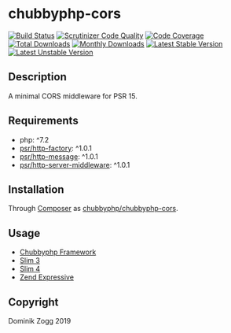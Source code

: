 # chubbyphp-cors

[![Build Status](https://api.travis-ci.org/chubbyphp/chubbyphp-cors.png?branch=master)](https://travis-ci.org/chubbyphp/chubbyphp-cors)
[![Scrutinizer Code Quality](https://scrutinizer-ci.com/g/chubbyphp/chubbyphp-cors/badges/quality-score.png?b=master)](https://scrutinizer-ci.com/g/chubbyphp/chubbyphp-cors/?branch=master)
[![Code Coverage](https://scrutinizer-ci.com/g/chubbyphp/chubbyphp-cors/badges/coverage.png?b=master)](https://scrutinizer-ci.com/g/chubbyphp/chubbyphp-cors/?branch=master)
[![Total Downloads](https://poser.pugx.org/chubbyphp/chubbyphp-cors/downloads.png)](https://packagist.org/packages/chubbyphp/chubbyphp-cors)
[![Monthly Downloads](https://poser.pugx.org/chubbyphp/chubbyphp-cors/d/monthly)](https://packagist.org/packages/chubbyphp/chubbyphp-cors)
[![Latest Stable Version](https://poser.pugx.org/chubbyphp/chubbyphp-cors/v/stable.png)](https://packagist.org/packages/chubbyphp/chubbyphp-cors)
[![Latest Unstable Version](https://poser.pugx.org/chubbyphp/chubbyphp-cors/v/unstable)](https://packagist.org/packages/chubbyphp/chubbyphp-cors)

## Description

A minimal CORS middleware for PSR 15.

## Requirements

 * php: ^7.2
 * [psr/http-factory][2]: ^1.0.1
 * [psr/http-message][3]: ^1.0.1
 * [psr/http-server-middleware][4]: ^1.0.1

## Installation

Through [Composer](http://getcomposer.org) as [chubbyphp/chubbyphp-cors][1].

## Usage

* [Chubbyphp Framework][10]
* [Slim 3][11]
* [Slim 4][12]
* [Zend Expressive][13]

## Copyright

Dominik Zogg 2019

[1]: https://packagist.org/packages/chubbyphp/chubbyphp-cors

[2]: https://packagist.org/packages/psr/http-factory
[3]: https://packagist.org/packages/psr/http-message
[4]: https://packagist.org/packages/psr/http-server-middleware

[10]: doc/ChubbyphpFramework.md
[11]: doc/Slim3.md
[12]: doc/Slim4.md
[13]: doc/ZendExpressive.md

